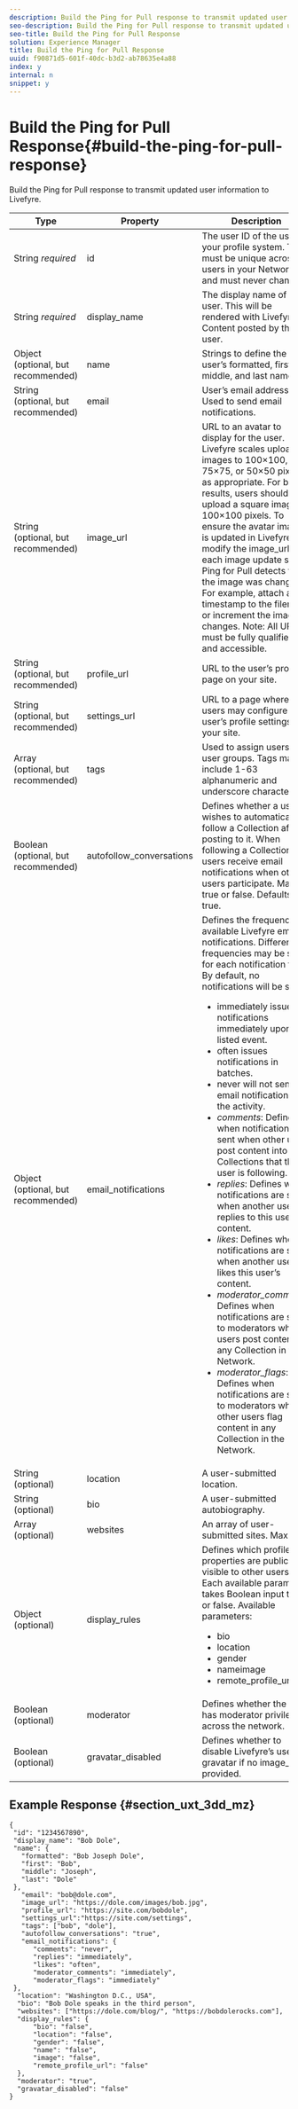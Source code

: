 ```yaml
---
description: Build the Ping for Pull response to transmit updated user information to Livefyre.
seo-description: Build the Ping for Pull response to transmit updated user information to Livefyre.
seo-title: Build the Ping for Pull Response
solution: Experience Manager
title: Build the Ping for Pull Response
uuid: f90871d5-601f-40dc-b3d2-ab78635e4a88
index: y
internal: n
snippet: y
---
```


# Build the Ping for Pull Response{#build-the-ping-for-pull-response}

Build the Ping for Pull response to transmit updated user information to Livefyre.

|Type|Property|Description|
|--- |--- |--- |
|String *required*|id|The user ID of the user in your profile system. This must be unique across all users in your Network, and must never change.|
|String *required*|display_name|The display name of the user. This will be rendered with Livefyre Content posted by the user.|
|Object (optional, but recommended)|name|Strings to define the user’s formatted, first, middle, and last names.|
|String (optional, but recommended)|email|User’s email address. Used to send email notifications.|
|String (optional, but recommended)|image_url|URL to an avatar to display for the user. Livefyre scales uploaded images to 100×100, 75×75, or 50×50 pixels, as appropriate. For best results, users should upload a square image, at 100×100 pixels. To ensure the avatar image is updated in Livefyre, modify the image_url for each image update so Ping for Pull detects that the image was changed. For example, attach a timestamp to the filename or increment the image changes. Note:  All URLs must be fully qualified and accessible.|
|String (optional, but recommended)|profile_url|URL to the user’s profile page on your site.|
|String (optional, but recommended)|settings_url|URL to a page where users may configure the user’s profile settings for your site.|
|Array (optional, but recommended)|tags|Used to assign users to user groups. Tags may include 1-63 alphanumeric and underscore characters.|
|Boolean (optional, but recommended)|autofollow_conversations|Defines whether a user wishes to automatically follow a Collection after posting to it. When following a Collection, users receive email notifications when other users participate. May be true or false. Defaults to true.|
|Object (optional, but recommended)|email_notifications|Defines the frequency of available Livefyre email notifications. Different frequencies may be set for each notification type. By default, no notifications will be sent. <br/><ul><li> immediately issues notifications immediately upon the listed event. </li><li>often issues notifications in batches. </li><li> never will not send email notification for the activity. </li><li>*comments*: Defines when notifications are sent when other users post content into Collections that this user is following. </li><li>*replies*: Defines when notifications are sent when another user replies to this user’s content.</li><li>*likes*: Defines when notifications are sent when another user likes this user’s content.</li><li>*moderator_comments*: Defines when notifications are sent to moderators when users post content to any Collection in the Network.</li><li>*moderator_flags*: Defines when notifications are sent to moderators when other users flag content in any Collection in the Network.</li></ul>|
|String (optional)|location|A user-submitted location.|
|String (optional)|bio|A user-submitted autobiography.|
|Array (optional)|websites|An array of user-submitted sites. Max = 2.|
|Object (optional)|display_rules|Defines which profile properties are publicly visible to other users. Each available parameter takes Boolean input true or false. Available parameters:  <br/><ul><li>bio </li><li> location</li><li>  gender </li><li>nameimage </li><li> remote_profile_url</li></ul>|
|Boolean (optional)|moderator|Defines whether the user has moderator privileges across the network.|
|Boolean (optional)|gravatar_disabled|Defines whether to disable Livefyre’s use of a gravatar if no  image_url is provided.|

## Example Response {#section_uxt_3dd_mz}

```
{
 "id": "1234567890",
 "display_name": "Bob Dole",
 "name": {
   "formatted": "Bob Joseph Dole",
   "first": "Bob",
   "middle": "Joseph",
   "last": "Dole"
 },
   "email": "bob@dole.com",
   "image_url": "https://dole.com/images/bob.jpg",
   "profile_url": "https://site.com/bobdole",
   "settings_url":"https://site.com/settings",
   "tags": ["bob", "dole"],
   "autofollow_conversations": "true",
   "email_notifications": {
      "comments": "never",
      "replies": "immediately",
      "likes": "often",
      "moderator_comments": "immediately",
      "moderator_flags": "immediately" 
 },
  "location": "Washington D.C., USA",
  "bio": "Bob Dole speaks in the third person",
  "websites": ["https://dole.com/blog/", "https://bobdolerocks.com"],
  "display_rules": {
      "bio": "false",
      "location": "false",
      "gender": "false",
      "name": "false",
      "image": "false",
      "remote_profile_url": "false"
  },
  "moderator": "true",
  "gravatar_disabled": "false"
}
```
